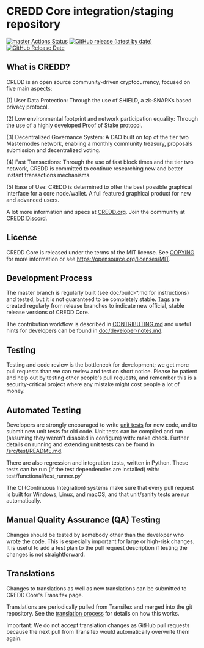 CREDD Core integration/staging repository
=====================================

[![master Actions Status](https://github.com/CREDD-Project/CREDD/workflows/CI%20Actions%20for%20CREDD/badge.svg)](https://github.com/CREDD-Project/CREDD/actions)
[![GitHub release (latest by date)](https://img.shields.io/github/v/release/CREDD-Project/creddit?color=%235c4b7d&cacheSeconds=3600)](https://github.com/CREDD-Project/CREDD/releases)
[![GitHub Release Date](https://img.shields.io/github/release-date/CREDD-Project/creddit?color=%235c4b7d&cacheSeconds=3600)](https://github.com/CREDD-Project/CREDD/releases)

## What is CREDD?

CREDD is an open source community-driven cryptocurrency, focused on five main aspects:

(1) User Data Protection: Through the use of SHIELD, a zk-SNARKs based privacy protocol.

(2) Low environmental footprint and network participation equality: Through the use of a highly developed Proof of Stake protocol.

(3) Decentralized Governance System: A DAO built on top of the tier two Masternodes network, enabling a monthly community treasury, proposals submission and decentralized voting.

(4) Fast Transactions: Through the use of fast block times and the tier two network, CREDD is committed to continue researching new and better instant transactions mechanisms.

(5) Ease of Use: CREDD is determined to offer the best possible graphical interface for a core node/wallet. A full featured graphical product for new and advanced users.

A lot more information and specs at [CREDD.org](https://www.creddit.org/). Join the community at [CREDD Discord](https://discordapp.com/invite/jzqVsJd).

## License
CREDD Core is released under the terms of the MIT license. See [COPYING](https://github.com/CREDD-Project/CREDD/blob/master/COPYING) for more information or see https://opensource.org/licenses/MIT.

## Development Process

The master branch is regularly built (see doc/build-*.md for instructions) and tested, but it is not guaranteed to be completely stable. [Tags](https://github.com/CREDD-Project/CREDD/tags) are created regularly from release branches to indicate new official, stable release versions of CREDD Core.

The contribution workflow is described in [CONTRIBUTING.md](https://github.com/CREDD-Project/CREDD/blob/master/CONTRIBUTING.md) and useful hints for developers can be found in [doc/developer-notes.md](https://github.com/CREDD-Project/CREDD/blob/master/doc/developer-notes.md).

## Testing

Testing and code review is the bottleneck for development; we get more pull requests than we can review and test on short notice. Please be patient and help out by testing other people's pull requests, and remember this is a security-critical project where any mistake might cost people a lot of money.

## Automated Testing

Developers are strongly encouraged to write [unit tests](https://github.com/CREDD-Project/CREDD/blob/master/src/test/README.md) for new code, and to submit new unit tests for old code. Unit tests can be compiled and run (assuming they weren't disabled in configure) with: make check. Further details on running and extending unit tests can be found in [/src/test/README.md](https://github.com/CREDD-Project/CREDD/blob/master/src/test/README.md).

There are also regression and integration tests, written in Python. These tests can be run (if the test dependencies are installed) with: test/functional/test_runner.py`

The CI (Continuous Integration) systems make sure that every pull request is built for Windows, Linux, and macOS, and that unit/sanity tests are run automatically.

## Manual Quality Assurance (QA) Testing

Changes should be tested by somebody other than the developer who wrote the code. This is especially important for large or high-risk changes. It is useful to add a test plan to the pull request description if testing the changes is not straightforward.

## Translations

Changes to translations as well as new translations can be submitted to CREDD Core's Transifex page.

Translations are periodically pulled from Transifex and merged into the git repository. See the [translation process](https://github.com/CREDD-Project/CREDD/blob/master/doc/translation_process.md) for details on how this works.

Important: We do not accept translation changes as GitHub pull requests because the next pull from Transifex would automatically overwrite them again.
